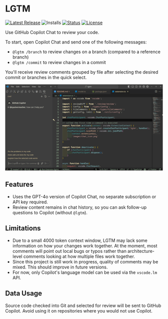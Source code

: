 # LGTM

[![Latest Release](https://flat.badgen.net/github/release/cpulvermacher/lgtm)](https://github.com/cpulvermacher/lgtm/releases)
![Installs](https://vsmarketplacebadges.dev/installs-short/cpulvermacher.lgtm.svg)
[![Status](https://flat.badgen.net/github/checks/cpulvermacher/lgtm)](https://github.com/cpulvermacher/lgtm/actions/workflows/node.js.yml)
[![License](https://flat.badgen.net/github/license/cpulvermacher/lgtm)](./LICENSE)

Use GitHub Copilot Chat to review your code.


To start, open Copilot Chat and send one of the following messages:
- `@lgtm /branch` to review changes on a branch (compared to a reference branch)
- `@lgtm /commit` to review changes in a commit

You'll receive review comments grouped by file after selecting the desired commit or branches in the quick select.

![Demo](./images/demo.gif)

## Features
- Uses the GPT-4o version of Copilot Chat, no separate subscription or API key required.
- Review content remains in chat history, so you can ask follow-up questions to Copilot (without `@lgtm`).

## Limitations
- Due to a small 4000 token context window, LGTM may lack some information on how your changes work together. At the moment, most comments will point out local bugs or typos rather than architecture-level comments looking at how multiple files work together.
- Since this project is still work in progress, quality of comments may be mixed. This should improve in future versions.
- For now, only Copilot's language model can be used via the `vscode.lm` API.

## Data Usage
Source code checked into Git and selected for review will be sent to GitHub Copilot. Avoid using it on repositories where you would not use Copilot.


